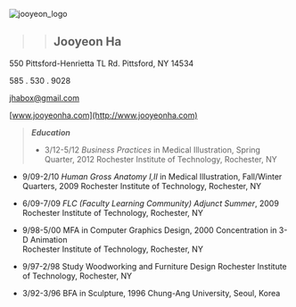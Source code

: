 ![jooyeon_logo](http://www.jooyeonha.com/wp-content/uploads/2017/04/jha_logoonly.png)
>>## Jooyeon Ha

550 Pittsford-Henrietta TL Rd.
Pittsford, NY 14534

585 . 530 . 9028

<jhabox@gmail.com>

 [www.jooyeonha.com](http://www.jooyeonha.com)
 >
 >**_Education_**
 >
>* 3/12-5/12		_Business Practices_ in Medical Illustration, Spring Quarter, 2012
				Rochester Institute of Technology, Rochester, NY
			
* 9/09-2/10		_Human Gross Anatomy I,II_ in Medical Illustration, Fall/Winter Quarters, 2009
				Rochester Institute of Technology, Rochester, NY
			
* 6/09-7/09		_FLC (Faculty Learning Community) Adjunct Summer_, 2009
				Rochester Institute of Technology, Rochester, NY

* 9/98-5/00		MFA in Computer Graphics Design, 2000 
				Concentration in 3-D Animation	 
				Rochester Institute of Technology, Rochester, NY

* 9/97-2/98		Study Woodworking and Furniture Design
				Rochester Institute of Technology, Rochester, NY
			
* 3/92-3/96		BFA in Sculpture, 1996
				Chung-Ang University, Seoul, Korea	

